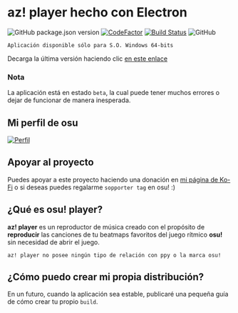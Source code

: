 # az! player hecho con Electron
![GitHub package.json version](https://img.shields.io/github/package-json/v/alexazumi/az-player)
[![CodeFactor](https://www.codefactor.io/repository/github/alexazumi/az-player/badge)](https://www.codefactor.io/repository/github/alexazumi/az-player)
[![Build Status](https://travis-ci.com/AlexAzumi/az-player.svg?branch=master)](https://travis-ci.com/AlexAzumi/az-player)
![GitHub](https://img.shields.io/github/license/alexazumi/az-player)

`Aplicación disponible sólo para S.O. Windows 64-bits`

Decarga la última versión haciendo clic [en este enlace](https://github.com/AlexAzumi/az-player/releases/latest)


### Nota
La aplicación está en estado `beta`, la cual puede tener muchos errores o dejar de funcionar de manera inesperada.

## Mi perfil de osu
[![Perfil](https://i.ibb.co/qgzYq4m/Perfil-de-osu.png)](https://osu.ppy.sh/users/3783551)

## Apoyar al proyecto
Puedes apoyar a este proyecto haciendo una donación en [mi página de Ko-Fi](https://ko-fi.com/alexazumi) o si deseas puedes regalarme `sopporter tag` en osu! :)

## ¿Qué es osu! player?
**az! player** es un reproductor de música creado con el propósito de **reproducir** las canciones de tu beatmaps favoritos del juego rítmico **osu!** sin necesidad de abrir el juego.

`az! player no posee ningún tipo de relación con ppy o la marca osu!`

## ¿Cómo puedo crear mi propia distribución?
En un futuro, cuando la aplicación sea estable, publicaré una pequeña guía de cómo crear tu propio `build`.
